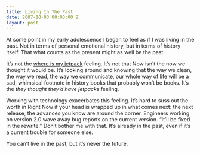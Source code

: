 ```yaml
---
title: Living In The Past
date: 2007-10-03 00:00:00 Z
layout: post
---
```


At some point in my early adolescence I began to feel as if I was living in the past. Not in terms of personal emotional history, but in terms of history itself. That what counts as the present might as well be the past.

It’s not the [where is my jetpack](http://www.threadless.com/product/63/Damn_Scientists) feeling. It’s not that Now isn’t the now we thought it would be. It’s looking around and knowing that the way we clean, the way we read, the way we communicate, our whole way of life will be a sad, whimsical footnote in history books that probably won’t be books. It’s the *they thought they’d have jetpacks* feeling.

Working with technology exacerbates this feeling. It’s hard to suss out the worth in Right Now if your head is wrapped up in what comes next: the next release, the advances you know are around the corner. Engineers working on version 2.0 wave away bug reports on the current version. “It’ll be fixed in the rewrite.” Don’t bother me with that. It’s already in the past, even if it’s a current trouble for someone else.

You can’t live in the past, but it’s never the future.
